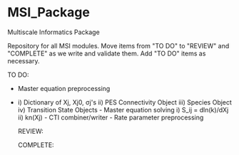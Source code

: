 # MSI_Package
Multiscale Informatics Package

Repository for all MSI modules. Move items from "TO DO" to "REVIEW" and "COMPLETE" as we write and validate them. Add "TO DO" items as necessary.

TO DO:
- Master equation preprocessing
<ul>
  <li>i) Dictionary of Xj, Xj0, σj's
  ii) PES Connectivity Object
  iii) Species Object
  iv) Transition State Objects
- Master equation solving
  i) S_ij = dln(k)/dXj
  ii) kn(Xj)
- CTI combiner/writer
- Rate parameter preprocessing


REVIEW:


COMPLETE:
